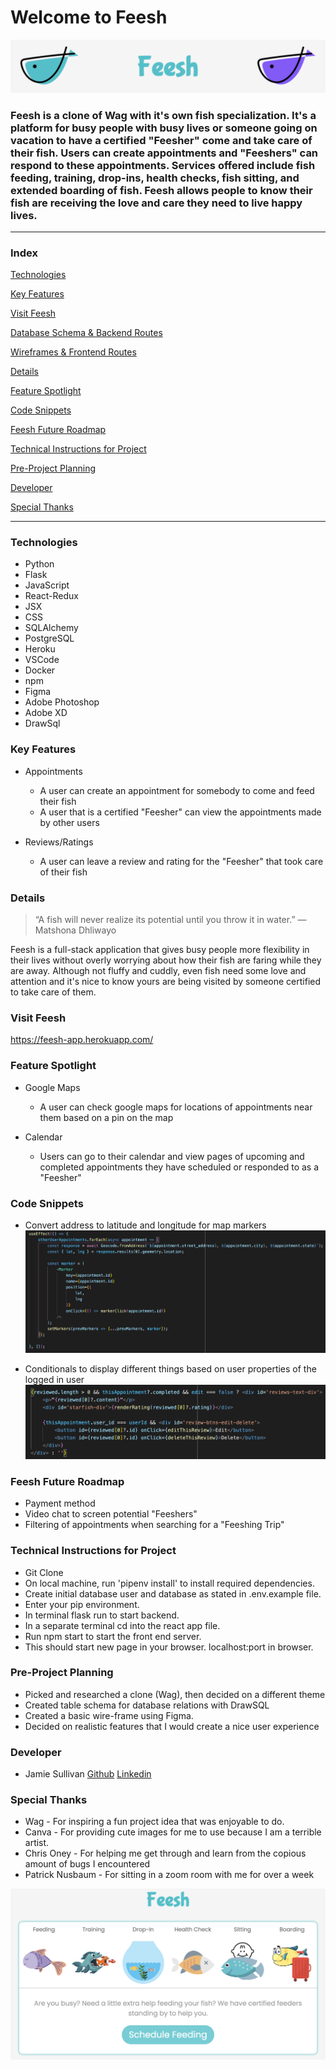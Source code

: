 # Welcome to Feesh
![Feesh Logo](assets/readme-logo.png)

### Feesh is a clone of Wag with it's own fish specialization.  It's a platform for busy people with busy lives or someone going on vacation to have a certified "Feesher" come and take care of their fish.  Users can create appointments and "Feeshers" can respond to these appointments. Services offered include fish feeding, training, drop-ins, health checks, fish sitting, and extended boarding of fish.  Feesh allows people to know their fish are receiving the love and care they need to live happy lives.

---
### Index

[Technologies](#Technologies)

[Key Features](#Key-Features)

[Visit Feesh](https://hobbetsy.herokuapp.com/)

[Database Schema & Backend Routes](https://github.com/bilbopicard/feesh/wiki/Database-Schema-&-Backend-Routes)

[Wireframes & Frontend Routes](https://github.com/bilbopicard/feesh/wiki/Wireframes-and-Frontend-Routes)

[Details](#Details)

[Feature Spotlight](#Feature-Spotlight)

[Code Snippets](#Code-Snippets)

[Feesh Future Roadmap](#Hobbetsy-Future-Roadmap)

[Technical Instructions for Project](#Technical-Instructions-for-Project)

[Pre-Project Planning](#Pre-Project-Planning)

[Developer](#Developer)

[Special Thanks](#Special-Thanks)

---
### Technologies

* Python
* Flask
* JavaScript
* React-Redux
* JSX
* CSS
* SQLAlchemy
* PostgreSQL
* Heroku
* VSCode
* Docker
* npm
* Figma
* Adobe Photoshop
* Adobe XD
* DrawSql

### Key Features
* Appointments
    - A user can create an appointment for somebody to come and feed their fish
    - A user that is a certified "Feesher" can view the appointments made by other users

* Reviews/Ratings
    - A user can leave a review and rating for the "Feesher" that took care of their fish

### Details

>“A fish will never realize its potential until you throw it in water.”
    ― Matshona Dhliwayo

Feesh is a full-stack application that gives busy people more flexibility in their lives without overly worrying about how their fish are faring while they are away.  Although not fluffy and cuddly, even fish need some love and attention and it's nice to know yours are being visited by someone certified to take care of them.

### Visit Feesh
https://feesh-app.herokuapp.com/

### Feature Spotlight
* Google Maps
    - A user can check google maps for locations of appointments near them based on a pin on the map

* Calendar
    - Users can go to their calendar and view pages of upcoming and completed appointments they have scheduled or responded to as a "Feesher"

### Code Snippets
* Convert address to latitude and longitude for map markers
![Code Snippets](assets/maps.png)

* Conditionals to display different things based on user properties of the logged in user
![Code Snippets](assets/conditionals.png)

### Feesh Future Roadmap
- Payment method
- Video chat to screen potential "Feeshers"
- Filtering of appointments when searching for a "Feeshing Trip"

### Technical Instructions for Project
* Git Clone
* On local machine, run 'pipenv install' to install required dependencies.
* Create initial database user and database as stated in .env.example file.
* Enter your pip environment.
* In terminal flask run to start backend.
* In a separate terminal cd into the react app file. 
* Run npm start to start the front end server. 
* This should start new page in your browser. localhost:port in browser.

### Pre-Project Planning
* Picked and researched a clone (Wag), then decided on a different theme
* Created table schema for database relations with DrawSQL
* Created a basic wire-frame using Figma.
* Decided on realistic features that I would create a nice user experience

### Developer
* Jamie Sullivan [Github](https://github.com/bilbopicard) [Linkedin](https://www.linkedin.com/in/sullivan-jamie/)  

### Special Thanks
* Wag - For inspiring a fun project idea that was enjoyable to do.
* Canva - For providing cute images for me to use because I am a terrible artist. 
* Chris Oney - For helping me get through and learn from the copious amount of bugs I encountered
* Patrick Nusbaum - For sitting in a zoom room with me for over a week


![Feesh](assets/feesh-splash.png)

